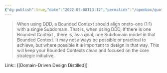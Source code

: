 ```yaml
---
{"dg-publish":true,"date":"2022-05-08T13:12","permalink":"/openbox/quotes/202205081312/","dgHomeLink":false,"dgPassFrontmatter":true}
---
```



> When using DDD, a Bounded Context should align oneto-one (1:1) with a single Subdomain. That is, when using DDD, if there is one Bounded Context , there is, as a goal, one Subdomain model in that Bounded Context. It may not always be possible or practical to achieve, but where possible it is important to design in that way. This will keep your Bounded Contexts clean and focused on the core strategic initiative.

Link:: [[Domain-Driven Design Distilled]]

